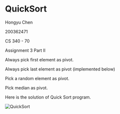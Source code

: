# QuickSort

Hongyu Chen

200362471

CS 340 - 70

Assignment 3 Part II


Always pick first element as pivot.

Always pick last element as pivot (implemented below)

Pick a random element as pivot.

Pick median as pivot.

Here is the solution of Quick Sort program.

![QuickSort](https://user-images.githubusercontent.com/60499437/89696101-9a7ffe80-d8d3-11ea-9887-f50ce3d3e199.png)
